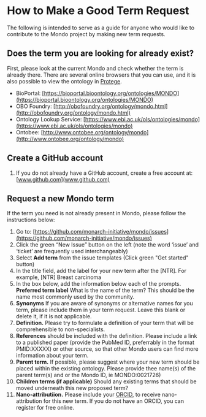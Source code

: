# How to Make a Good Term Request

The following is intended to serve as a guide for anyone who would like to contribute to the Mondo project by making new term requests.

## Does the term you are looking for already exist?
First, please look at the current Mondo and check whether the term is already there. There are several online browsers that you can use, and it is also possible to view the ontology in [Protege](http://protege.stanford.edu/). 

- BioPortal: [https://bioportal.bioontology.org/ontologies/MONDO](https://bioportal.bioontology.org/ontologies/MONDO)  
- OBO Foundry: [http://obofoundry.org/ontology/mondo.html](http://obofoundry.org/ontology/mondo.html)  
- Ontology Lookup Service: [https://www.ebi.ac.uk/ols/ontologies/mondo](https://www.ebi.ac.uk/ols/ontologies/mondo)  
- Ontobee: [http://www.ontobee.org/ontology/mondo](http://www.ontobee.org/ontology/mondo)  

## Create a GitHub account

1. If you do not already have a GitHub account, create a free account at: [www.github.com](www.github.com)

## Request a new Mondo term
If the term you need is not already present in Mondo, please follow the instructions below:

1. Go to: [https://github.com/monarch-initiative/mondo/issues](https://github.com/monarch-initiative/mondo/issues)
1. Click the green “New Issue” button on the left (note the word ‘issue’ and ‘ticket’ are frequently used interchangeably)
1. Select **Add term** from the issue templates (Click green "Get started" button)
1. In the title field, add the label for your new term after the [NTR]. For example, [NTR] Breast carcinoma
1. In the box below, add the information below each of the prompts. **Preferred term label** What is the name of the term? This should be the name most commonly used by the community.
1. **Synonyms** If you are aware of synonyms or alternative names for you term, please include them in your term request. Leave this blank or delete it, if it is not applicable.
1. **Definition.** Please try to formulate a definition of your term that will be comprehensible to non-specialists.
1. **References** should be included with the definition. Please include a link to a published paper (provide the PubMed ID, preferrably in the format PMID:XXXXX) or other source, so that other Mondo users can find more information about your term.
1. **Parent term.** If possible, please suggest where your new term should be placed within the existing ontology. Please provide thee name(s) of the parent term(s) and or the Mondo ID, ie MONDO:0021726)
1. **Children terms (if applicable)** Should any existing terms that should be moved underneath this new proposed term?
1. **Nano-attributiion.** Please include your [ORCID](https://orcid.org/), to receive nano-attribution for this new term. If you do not have an ORCID, you can register for free online.

